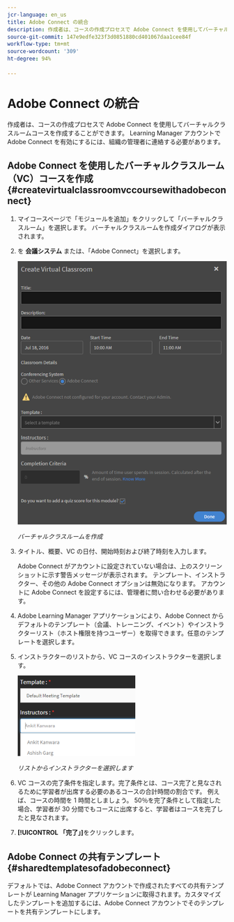 ```yaml
---
jcr-language: en_us
title: Adobe Connect の統合
description: 作成者は、コースの作成プロセスで Adobe Connect を使用してバーチャルクラスルームコースを作成することができます。 Learning Manager アカウントで Adobe Connect を有効にするには、組織の管理者に連絡する必要があります。
source-git-commit: 147e9edfe323f3d0851880cd401067daa1cee84f
workflow-type: tm+mt
source-wordcount: '309'
ht-degree: 94%

---
```




# Adobe Connect の統合

作成者は、コースの作成プロセスで Adobe Connect を使用してバーチャルクラスルームコースを作成することができます。 Learning Manager アカウントで Adobe Connect を有効にするには、組織の管理者に連絡する必要があります。

## Adobe Connect を使用したバーチャルクラスルーム（VC）コースを作成 {#createvirtualclassroomvccoursewithadobeconnect}

1. マイコースページで「モジュールを追加」をクリックして「バーチャルクラスルーム」を選択します。 バーチャルクラスルームを作成ダイアログが表示されます。
1. を **会議システム** または、「Adobe Connect」を選択します。

   ![](assets/create-vc-author.png)

   *バーチャルクラスルームを作成*

1. タイトル、概要、VC の日付、開始時刻および終了時刻を入力します。

   Adobe Connect がアカウントに設定されていない場合は、上のスクリーンショットに示す警告メッセージが表示されます。 テンプレート、インストラクター、その他の Adobe Connect オプションは無効になります。 アカウントに Adobe Connect を設定するには、管理者に問い合わせる必要があります。

1. Adobe Learning Manager アプリケーションにより、Adobe Connect からデフォルトのテンプレート（会議、トレーニング、イベント）やインストラクターリスト（ホスト権限を持つユーザー）を取得できます。任意のテンプレートを選択します。
1. インストラクターのリストから、VC コースのインストラクターを選択します。

   ![](assets/instructors-list-author.png)

   *リストからインストラクターを選択します*

1. VC コースの完了条件を指定します。完了条件とは、コース完了と見なされるために学習者が出席する必要のあるコースの合計時間の割合です。 例えば、コースの時間を 1 時間としましょう。 50％を完了条件として指定した場合、学習者が 30 分間でもコースに出席すると、学習者はコースを完了したと見なされます。
1. **[!UICONTROL 「完了」]**&#x200B;をクリックします。

## Adobe Connect の共有テンプレート {#sharedtemplatesofadobeconnect}

デフォルトでは、Adobe Connect アカウントで作成されたすべての共有テンプレートが Learning Manager アプリケーションに取得されます。カスタマイズしたテンプレートを追加するには、Adobe Connect アカウントでそのテンプレートを共有テンプレートにします。
